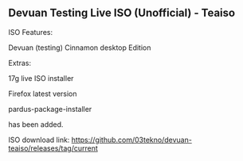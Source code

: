 ## Devuan Testing Live ISO (Unofficial) - Teaiso
ISO Features:

Devuan (testing) Cinnamon desktop Edition

Extras:

17g live ISO installer

Firefox latest version

pardus-package-installer

has been added.

ISO download link: 
https://github.com/03tekno/devuan-teaiso/releases/tag/current


